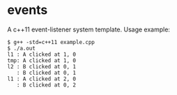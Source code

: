 # events

A c++11 event-listener system template. Usage example:

```
$ g++ -std=c++11 example.cpp 
$ ./a.out 
l1 : A clicked at 1, 0
tmp: A clicked at 1, 0
l2 : B clicked at 0, 1
   : B clicked at 0, 1
l1 : A clicked at 2, 0
   : B clicked at 0, 2
```
